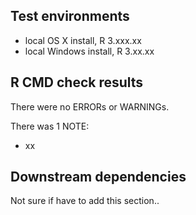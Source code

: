 ## Test environments
* local OS X install, R 3.xxx.xx
* local Windows install, R 3.xx.xx

## R CMD check results
There were no ERRORs or WARNINGs. 

There was 1 NOTE:

* xx

## Downstream dependencies 
Not sure if have to add this section.. 

